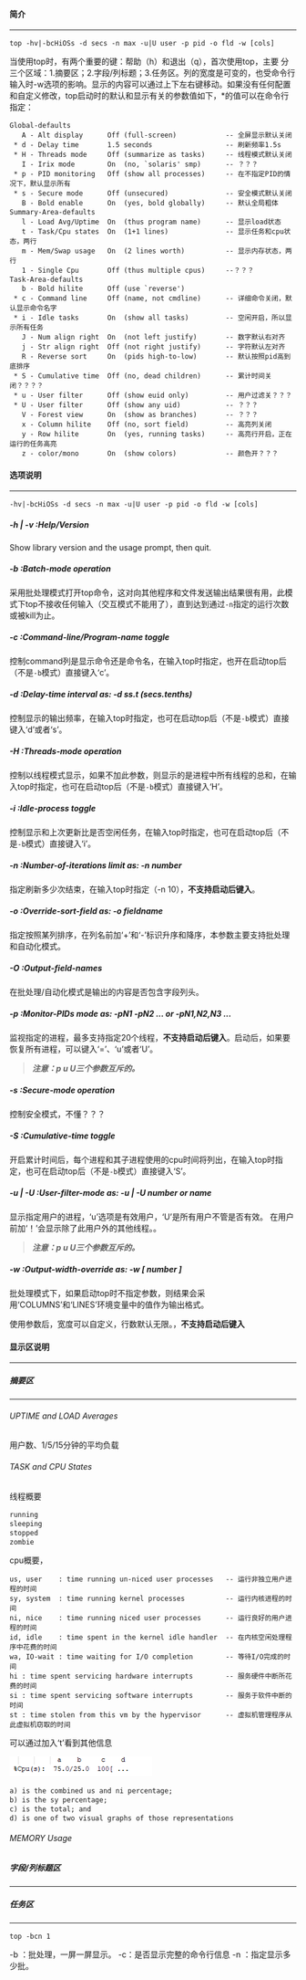 



#### 简介

------

```
top -hv|-bcHiOSs -d secs -n max -u|U user -p pid -o fld -w [cols]
```



当使用top时，有两个重要的键：帮助（h）和退出（q），首次使用top，主要 分三个区域：1.摘要区；2.字段/列标题；3.任务区。列的宽度是可变的，也受命令行输入时-w选项的影响。显示的内容可以通过上下左右键移动。如果没有任何配置和自定义修改，top启动时的默认和显示有关的参数值如下，*的值可以在命令行指定：

```
Global-defaults
   A - Alt display      Off (full-screen)            -- 全屏显示默认关闭
 * d - Delay time       1.5 seconds                  -- 刷新频率1.5s
 * H - Threads mode     Off (summarize as tasks)     -- 线程模式默认关闭
   I - Irix mode        On  (no, `solaris' smp)      -- ？？？
 * p - PID monitoring   Off (show all processes)     -- 在不指定PID的情况下，默认显示所有
 * s - Secure mode      Off (unsecured)              -- 安全模式默认关闭
   B - Bold enable      On  (yes, bold globally)     -- 默认全局粗体
Summary-Area-defaults
   l - Load Avg/Uptime  On  (thus program name)      -- 显示load状态
   t - Task/Cpu states  On  (1+1 lines)              -- 显示任务和cpu状态，两行
   m - Mem/Swap usage   On  (2 lines worth)          -- 显示内存状态，两行
   1 - Single Cpu       Off (thus multiple cpus)     --？？？
Task-Area-defaults
   b - Bold hilite      Off (use `reverse')
 * c - Command line     Off (name, not cmdline)      -- 详细命令关闭，默认显示命令名字
 * i - Idle tasks       On  (show all tasks)         -- 空闲开启，所以显示所有任务
   J - Num align right  On  (not left justify)       -- 数字默认右对齐
   j - Str align right  Off (not right justify)      -- 字符默认左对齐
   R - Reverse sort     On  (pids high-to-low)       -- 默认按照pid高到底排序
 * S - Cumulative time  Off (no, dead children)      -- 累计时间关闭？？？？
 * u - User filter      Off (show euid only)         -- 用户过滤关？？？
 * U - User filter      Off (show any uid)           -- ？？？
   V - Forest view      On  (show as branches)       -- ？？？
   x - Column hilite    Off (no, sort field)         -- 高亮列关闭
   y - Row hilite       On  (yes, running tasks)     -- 高亮行开启，正在运行的任务高亮
   z - color/mono       On  (show colors)            -- 颜色开？？？
```



#### 选项说明

------

```
-hv|-bcHiOSs -d secs -n max -u|U user -p pid -o fld -w [cols]
```

##### -h | -v  :Help/Version

Show library version and the usage prompt, then quit.

##### -b  :Batch-mode operation

采用批处理模式打开top命令，这对向其他程序和文件发送输出结果很有用，此模式下top不接收任何输入（交互模式不能用了），直到达到通过`-n`指定的运行次数或被kill为止。

##### -c  :Command-line/Program-name toggle

控制command列是显示命令还是命令名，在输入top时指定，也开在启动top后（不是`-b`模式）直接键入‘c’。

##### -d  :Delay-time interval as:  -d ss.t (secs.tenths)

控制显示的输出频率，在输入top时指定，也可在启动top后（不是`-b`模式）直接键入‘d’或者‘s’。

##### -H  :Threads-mode operation

控制以线程模式显示，如果不加此参数，则显示的是进程中所有线程的总和，在输入top时指定，也可在启动top后（不是`-b`模式）直接键入‘H’。

##### -i  :Idle-process toggle

控制显示和上次更新比是否空闲任务，在输入top时指定，也可在启动top后（不是`-b`模式）直接键入‘i’。

##### -n  :Number-of-iterations limit as:  -n number

指定刷新多少次结束，在输入top时指定（-n 10），**不支持启动后键入**。

##### -o  :Override-sort-field as:  -o fieldname

指定按照某列排序，在列名前加‘+’和‘-’标识升序和降序，本参数主要支持批处理和自动化模式。

##### -O  :Output-field-names

在批处理/自动化模式是输出的内容是否包含字段列头。

#####  -p  :Monitor-PIDs mode as:  -pN1 -pN2 ...  or  -pN1,N2,N3 ...

监视指定的进程，最多支持指定20个线程，**不支持启动后键入**。启动后，如果要恢复所有进程，可以键入‘=’、‘u’或者‘U’。

> ***注意：p u U三个参数互斥的。***

##### -s  :Secure-mode operation

控制安全模式，不懂？？？

##### -S  :Cumulative-time toggle

开启累计时间后，每个进程和其子进程使用的cpu时间将列出，在输入top时指定，也可在启动top后（不是`-b`模式）直接键入‘S’。

##### -u | -U  :User-filter-mode as:  -u | -U number or name

显示指定用户的进程，‘u’选项是有效用户，‘U’是所有用户不管是否有效。 在用户前加‘！’会显示除了此用户外的其他线程。。

> ***注意：p u U三个参数互斥的。***

##### -w  :Output-width-override as:  -w [ number ]

批处理模式下，如果启动top时不指定参数，则结果会采用‘COLUMNS’和‘LINES’环境变量中的值作为输出格式。

使用参数后，宽度可以自定义，行数默认无限。，**不支持启动后键入**



#### 显示区说明

------

##### 摘要区

----

###### UPTIME and LOAD Averages

用户数、1/5/15分钟的平均负载



###### TASK and CPU States

线程概要

```
running
sleeping
stopped
zombie
```

cpu概要，

```
us, user    : time running un-niced user processes   -- 运行非独立用户进程的时间
sy, system  : time running kernel processes          -- 运行内核进程的时间
ni, nice    : time running niced user processes      -- 运行良好的用户进程的时间
id, idle    : time spent in the kernel idle handler  -- 在内核空闲处理程序中花费的时间
wa, IO-wait : time waiting for I/O completion        -- 等待I/O完成的时间
hi : time spent servicing hardware interrupts        -- 服务硬件中断所花费的时间
si : time spent servicing software interrupts        -- 服务于软件中断的时间
st : time stolen from this vm by the hypervisor      -- 虚拟机管理程序从此虚拟机窃取的时间
```

可以通过加入‘t’看到其他信息

![image-20191025190028494](../../../image/image-20191025190028494.png)

```
a) is the combined us and ni percentage; 
b) is the sy percentage; 
c) is the total; and 
d) is one of two visual graphs of those representations
```



###### MEMORY Usage









##### 字段/列标题区

----







##### 任务区

----





```
top -bcn 1
```

-b ：批处理，一屏一屏显示。
-c：是否显示完整的命令行信息
-n ：指定显示多少批。





